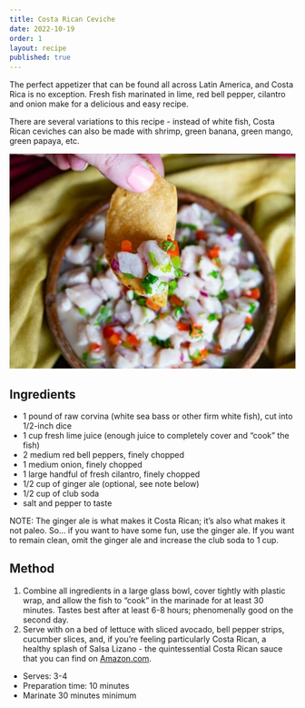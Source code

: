 ```yaml
---
title: Costa Rican Ceviche
date: 2022-10-19
order: 1
layout: recipe
published: true
---
```

The perfect appetizer that can be found all across Latin America, and Costa Rica is no exception. Fresh fish marinated in lime, red bell pepper, cilantro and onion make for a delicious and easy recipe.

There are several variations to this recipe - instead of white fish, Costa Rican ceviches can also be made with shrimp, green banana,[](https://www.puravidamoms.com/boiled-green-plantain-recipe-costa-rica/) green mango, green papaya, etc.

![](../uploads/traditional-costa-rican-fish-ceviche-720x540.jpg "Photo by Christa Jimenez")

## Ingredients

* 1 pound of raw corvina (white sea bass or other firm white fish), cut into 1/2-inch dice
* 1 cup fresh lime juice (enough juice to completely cover and “cook” the fish)
* 2 medium red bell peppers, finely chopped
* 1 medium onion, finely chopped
* 1 large handful of fresh cilantro, finely chopped
* 1/2 cup of ginger ale (optional, see note below)
* 1/2 cup of club soda
* salt and pepper to taste

NOTE: The ginger ale is what makes it Costa Rican; it’s also what makes it not paleo. So… if you want to have some fun, use the ginger ale. If you want to remain clean, omit the ginger ale and increase the club soda to 1 cup.

## Method

1. Combine all ingredients in a large glass bowl, cover tightly with plastic wrap, and allow the fish to “cook” in the marinade for at least 30 minutes. Tastes best after at least 6-8 hours; phenomenally good on the second day.
2. Serve with on a bed of lettuce with sliced avocado, bell pepper strips, cucumber slices, and, if you’re feeling particularly Costa Rican, a healthy splash of Salsa Lizano - the quintessential Costa Rican sauce that you can find on [Amazon.com](https://www.amazon.com/gp/product/B005TBURAI/ref=as_li_ss_tl?ie=UTF8&tag=roltheboo-20&linkCode=as2&camp=1789&creative=390957&creativeASIN=B005TBURAI).

* Serves: 3-4
* Preparation time: 10 minutes
* Marinate 30 minutes minimum